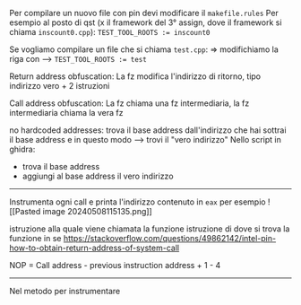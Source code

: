 Per compilare un nuovo file con pin devi modificare il `makefile.rules`
Per esempio 
al posto di qst (x il framework del 3° assign, dove il framework si chiama `inscount0.cpp`):
`TEST_TOOL_ROOTS := inscount0`

Se vogliamo compilare un file che si chiama `test.cpp`:
=> modifichiamo la riga con -->  `TEST_TOOL_ROOTS := test`


Return address obfuscation:
La fz modifica l'indirizzo di ritorno, tipo indirizzo vero + 2 istruzioni

Call address obfuscation:
La fz chiama una fz intermediaria, la fz intermediaria chiama la vera fz

no hardcoded addresses:
trova il base address
dall'indirizzo che hai sottrai il base address e in questo modo -->  trovi il "vero indirizzo"
Nello script in ghidra:
- trova il base address
- aggiungi al base address il vero indirizzo

----
Instrumenta ogni call e printa l'indirizzo contenuto  in `eax` per esempio
![[Pasted image 20240508115135.png]]

istruzione alla quale viene chiamata la funzione
istruzione di dove si trova la funzione in se
https://stackoverflow.com/questions/49862142/intel-pin-how-to-obtain-return-address-of-system-call

NOP = Call address - previous instruction address + 1 - 4


--- 
Nel metodo per instrumentare
